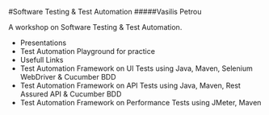 #Software Testing & Test Automation
#####Vasilis Petrou

A workshop on Software Testing & Test Automation. 

- Presentations
- Test Automation Playground for practice
- Usefull Links
- Test Automation Framework on UI Tests using Java, Maven, Selenium WebDriver & Cucumber BDD
- Test Automation Framework on API Tests using Java, Maven, Rest Assured API & Cucumber BDD
- Test Automation Framework on Performance Tests using JMeter, Maven

